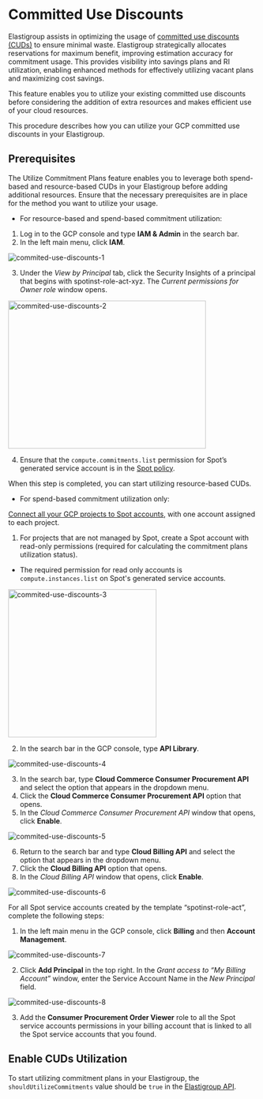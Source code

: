 # Committed Use Discounts 

Elastigroup assists in optimizing the usage of [committed use discounts (CUDs)](https://cloud.google.com/compute/docs/instances/committed-use-discounts-overview) to ensure minimal waste. Elastigroup strategically allocates reservations for maximum benefit, improving estimation accuracy for commitment usage. This provides visibility into savings plans and RI utilization, enabling enhanced methods for effectively utilizing vacant plans and maximizing cost savings. 

This feature enables you to utilize your existing committed use discounts before considering the addition of extra resources and makes efficient use of your cloud resources. 

This procedure describes how you can utilize your GCP committed use discounts in your Elastigroup. 

## Prerequisites 

The Utilize Commitment Plans feature enables you to leverage both spend-based and resource-based CUDs in your Elastigroup before adding additional resources. Ensure that the necessary prerequisites are in place for the method you want to utilize your usage.  

* For resource-based and spend-based commitment utilization:  

1. Log in to the GCP console and type **IAM & Admin** in the search bar.  
2. In the left main menu, click **IAM**.  

![commited-use-discounts-1](https://github.com/spotinst/help/assets/106514736/930c8ca3-0a6b-4e3f-9b52-9088fbc4498f)

3. Under the *View by Principal* tab, click the Security Insights of a principal that begins with spotinst-role-act-xyz. The _Current permissions for Owner role_ window opens.  

<img width="400" height="300" alt="commited-use-discounts-2" src="https://github.com/spotinst/help/assets/106514736/d03723af-d0b9-4730-8680-972c90dd519f">

4. Ensure that the `compute.commitments.list` permission for Spot’s generated service account is in the [Spot policy](https://docs.spot.io/administration/api/spot-policy-in-gcp). 

When this step is completed, you can start utilizing resource-based CUDs. 

* For spend-based commitment utilization only: 

[Connect all your GCP projects to Spot accounts](https://docs.spot.io/connect-your-cloud-provider/first-account/gcp-manually?id=connect-gcp-manually), with one account assigned to each project. 

1. For projects that are not managed by Spot, create a Spot account with read-only permissions (required for calculating the commitment plans utilization status). 

* The required permission for read only accounts is `compute.instances.list` on Spot's generated service accounts. 

<img width="300" height="300" alt="commited-use-discounts-3" src="https://github.com/spotinst/help/assets/106514736/52c0db34-54c4-4cbc-9352-3a7fb26a949c">

2. In the search bar in the GCP console, type **API Library**. 

![commited-use-discounts-4](https://github.com/spotinst/help/assets/106514736/c3dab9c3-b07b-4854-8b04-a330b6b62300)

3. In the search bar, type **Cloud Commerce Consumer Procurement API** and select the option that appears in the dropdown menu.  
4. Click the **Cloud Commerce Consumer Procurement API** option that opens. 
5. In the _Cloud Commerce Consumer Procurement API_ window that opens, click **Enable**. 

![commited-use-discounts-5](https://github.com/spotinst/help/assets/106514736/bb5eed0e-5cf6-4e62-8efa-29b4d923bd2f)

6. Return to the search bar and type **Cloud Billing API** and select the option that appears in the dropdown menu. 
7. Click the **Cloud Billing API** option that opens. 
8. In the _Cloud Billing API_ window that opens, click **Enable**. 

![commited-use-discounts-6](https://github.com/spotinst/help/assets/106514736/9a833103-8205-4f67-a6e8-17b4ce364f72)

For all Spot service accounts created by the template “spotinst-role-act”, complete the following steps:  

1. In the left main menu in the GCP console, click **Billing** and then **Account Management**.  

![commited-use-discounts-7](https://github.com/spotinst/help/assets/106514736/8ec5d453-d1ca-4bf1-aad2-340281008df2)

2. Click **Add Principal** in the top right. In the _Grant access to “My Billing Account”_ window, enter the Service Account Name in the _New Principal_ field.  

![commited-use-discounts-8](https://github.com/spotinst/help/assets/106514736/085e1149-411f-497f-9277-2e63ff72860b)

3. Add the **Consumer Procurement Order Viewer** role to all the Spot service accounts permissions in your billing account that is linked to all the Spot service accounts that you found. 

## Enable CUDs Utilization  

To start utilizing commitment plans in your Elastigroup, the `shouldUtilizeCommitments` value should be `true` in the [Elastigroup API](https://docs.spot.io/api/#tag/Elastigroup-GCP/operation/elastigroupGcpCreate). 

 
